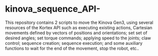 ﻿# kinova_sequence_API-
This repository contains 2 scripts to move the Kinova Gen3, using several resources of the Kortex API such as executing existing actions, Cartesian movements defined by vectors of positions and orientations; set set of desired angles; set torque commands; applying speed to the joints; claw control; sequence creation; sequence execution; and some auxiliary functions to wait for the end of the movement, stop the robot, etc..
